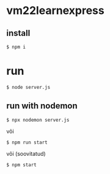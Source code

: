 # vm22learnexpress

## install

`$ npm i`

# run

`$ node server.js`

## run with nodemon

`$ npx nodemon server.js`

või

`$ npm run start`

või (soovitatud)

`$ npm start`